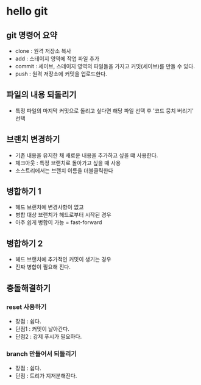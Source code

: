 # hello git

## git 명령어 요약

- clone : 원격 저장소 복사
- add : 스테이지 영역에 작업 파일 추가
- commit : 세이브, 스테이지 영역의 파일들을 가지고 커밋(세이브)를 만들 수 있다.
- push : 원격 저장소에 커밋을 업로드한다. 


## 파일의 내용 되돌리기

- 특정 파일의 마지막 커밋으로 돌리고 싶다면 해당 파일 선택 후 '코드 뭉치 버리기' 선택 


## 브랜치 변경하기

- 기존 내용을 유지한 채 새로운 내용을 추가하고 싶을 떄 사용한다.
- 체크아웃 : 특정 브랜치로 돌아가고 싶을 때 사용
- 소스트리에서는 브랜치 이름을 더블클릭한다


## 병합하기 1

- 헤드 브랜치에 변경사항이 없고 
- 병합 대상 브랜치가 헤드로부터 시작된 경우 
- 아주 쉽게 병합이 가능 = fast-forward

## 병합하기 2
- 헤드 브랜치에 추가적인 커밋이 생기는 경우
- 진짜 병합이 필요해 진다.


## 충돌해결하기


### reset 사용하기

- 장점 : 쉽다.
- 단점1 : 커밋이 날아간다. 
- 단점2 : 강제 푸시가 필요하다.

### branch 만들어서 되돌리기

- 장점 : 쉽다.
- 단점 : 트리가 지저분해진다.